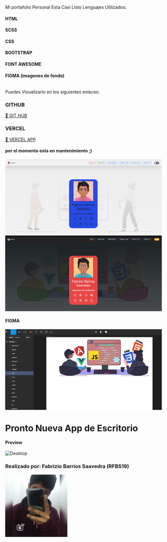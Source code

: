 Mi portafolio Personal Esta Casi Listo
Lenguajes Utilizados:
<h4 class="py-3">HTML</h4>
<h4 class="py-3">SCSS</h4>
<h4 class="py-3">CSS</h4>
<h4 class="py-3">BOOTSTRAP</h4>
<h4 class="py-3">FONT AWESOME</h4>
<h4 class="py-3">FIGMA (imagenes de fondo)</h4>
<br>
Puedes Visualizarlo en los siguientes enlaces: 
<h3 class="py-4">GITHUB</h3>
<a href="https://fabriziobarriossaavedra.github.io/repositorio.com" title="Ver Proyecto rounded-3">🙂 GIT HUB</a>

<h3 class="py-4">VERCEL</h3>
<a href="https://repositorio-com.vercel.app" title="Ver Proyecto">🙂 VERCEL APP</a>    

<h4 class="py-3">por el momento esta en mantenimiento ;)</h4>
<a class="py-4" align="center"><img src="img/readme/lightmode.png" alt="blanco" border="0" style="width: 40rem;"></a>
<a class="py-4" align="center"><img src="img/readme/darkmode.png" alt="negro" border="0" style="width: 40rem;"></a>
<h4>FIGMA</h4>
<a class="py-4" align="center"><img src="img/readme/figma.png" alt="negro" border="0" style="width: 40rem;"></a>

<h1>Pronto Nueva App de Escritorio</h1>
<h4>Preview</h4>
<a class="py-2" align="center"><img src="img/readme/escritorio.gif" alt="Desktop" border="0" style="width: 40rem;"></a>
<h3><b>Realizado por:</b> Fabrizio Barrios Saavedra (RFBS19)</h3>
<img src="img/readme/foter.jpg" width="200" alt="avatar">